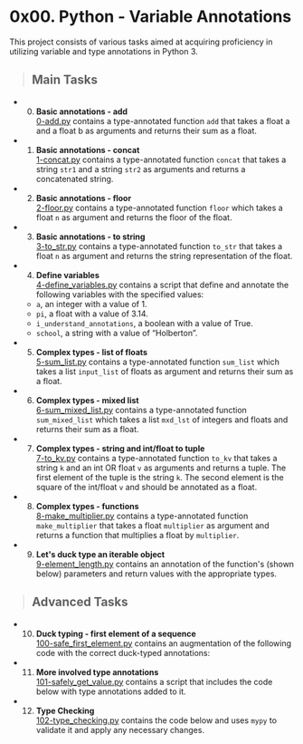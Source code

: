 # 0x00. Python - Variable Annotations

This project consists of various tasks aimed at acquiring proficiency in utilizing variable and type annotations in Python 3.

> ## Main Tasks

+ 0. **Basic annotations - add**<br/>[0-add.py](0-add.py) contains a type-annotated  function `add` that takes a float a and a float b as arguments and returns their sum as a float.

+ 1. **Basic annotations - concat**<br/>[1-concat.py](1-concat.py) contains a type-annotated function `concat` that takes a string `str1` and a string `str2` as arguments and returns a concatenated string.

+ 2. **Basic annotations - floor**<br/>[2-floor.py](2-floor.py) contains a type-annotated function `floor` which takes a float `n` as argument and returns the floor of the float.

+ 3. **Basic annotations - to string**<br/>[3-to_str.py](3-to_str.py) contains a type-annotated function `to_str` that takes a float `n` as argument and returns the string representation of the float.

+ 4. **Define variables**<br/>[4-define_variables.py](4-define_variables.py) contains a script that define and annotate the following variables with the specified values:
  - `a`, an integer with a value of 1.
  - `pi`, a float with a value of 3.14.
  - `i_understand_annotations`, a boolean with a value of True.
  - `school`, a string with a value of “Holberton”.

+ 5. **Complex types - list of floats**<br/>[5-sum_list.py](5-sum_list.py) contains a type-annotated function `sum_list` which takes a list `input_list` of floats as argument and returns their sum as a float.

+ 6. **Complex types - mixed list**<br/>[6-sum_mixed_list.py](6-sum_mixed_list.py) contains a type-annotated function `sum_mixed_list` which takes a list `mxd_lst` of integers and floats and returns their sum as a float.

+ 7. **Complex types - string and int/float to tuple**<br/>[7-to_kv.py](7-to_kv.py) contains a type-annotated function `to_kv` that takes a string `k` and an int OR float `v` as arguments and returns a tuple. The first element of the tuple is the string `k`. The second element is the square of the int/float `v` and should be annotated as a float.

+ 8. **Complex types - functions**<br/>[8-make_multiplier.py](8-make_multiplier.py) contains a type-annotated function `make_multiplier` that takes a float `multiplier` as argument and returns a function that multiplies a float by `multiplier`.

+ 9. **Let's duck type an iterable object**<br/>[9-element_length.py](9-element_length.py) contains an annotation of the function's (shown below) parameters and return values with the appropriate types.
  

> ## Advanced Tasks

+ 10. **Duck typing - first element of a sequence**<br/>[100-safe_first_element.py](100-safe_first_element.py) contains an augmentation of the following code with the correct duck-typed annotations:
  

+ 11. **More involved type annotations**<br/>[101-safely_get_value.py](101-safely_get_value.py) contains a script that includes the code below with type annotations added to it.
 

+ 12. **Type Checking**<br/>[102-type_checking.py](102-type_checking.py) contains the code below and uses `mypy` to validate it and apply any necessary changes.
  
